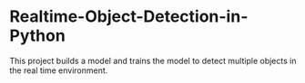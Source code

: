 # Realtime-Object-Detection-in-Python
This project builds a model and trains the model to detect multiple objects in the real time environment. 
